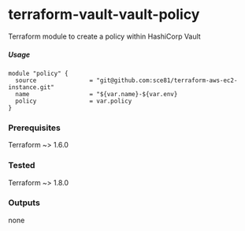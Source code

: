 # terraform-vault-vault-policy
Terraform module to create a policy within HashiCorp Vault



##### Usage

    module "policy" {
      source               = "git@github.com:sce81/terraform-aws-ec2-instance.git"
      name                 = "${var.name}-${var.env}
      policy               = var.policy
    }



### Prerequisites

Terraform ~> 1.6.0

### Tested

Terraform ~> 1.8.0

### Outputs

   none